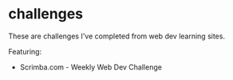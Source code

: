 # challenges

These are challenges I've completed from web dev learning sites. 

Featuring:
  - Scrimba.com - Weekly Web Dev Challenge

